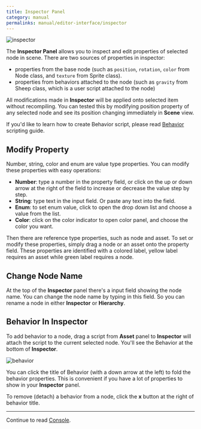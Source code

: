 ```yaml
---
title: Inspector Panel
category: manual
permalinks: manual/editor-interface/inspector
---
```


![inspector](https://cloud.githubusercontent.com/assets/344547/9423058/c973e162-48e5-11e5-8858-5d9661dee749.png)

The **Inspector Panel** allows you to inspect and edit properties of selected node in scene. There are two sources of properties in inspector:

- properties from the base node (such as `position`, `rotation`, `color` from Node class, and `texture` from Sprite class).
- properties from behaviors attached to the node (such as `gravity` from Sheep class, which is a user script attached to the node)

All modifications made in **Inspector** will be applied onto selected item without recompiling. You can tested this by modifying position property of any selected node and see its position changing immediately in **Scene** view.

If you'd like to learn how to create Behavior script, please read [Behavior](/manual/scripting/attachable-script) scripting guide.

## Modify Property

Number, string, color and enum are value type properties. You can modify these properties with easy operations:

- **Number**: type a number in the property field, or click on the up or down arrow at the right of the field to increase or decrease the value step by step.
- **String**:  type text in the input field. Or paste any text into the field.
- **Enum**:  to set enum value, click to open the drop down list and choose a value from the list.
- **Color**: click on the color indicator to open color panel, and choose the color you want.

Then there are reference type properties, such as node and asset. To set or modify these properties, simply drag a node or an asset onto the property field. These properties are identified with a colored label, yellow label requires an asset while green label requires a node.

## Change Node Name

At the top of the **Inspector** panel there's a input field showing the node name. You can change the node name by typing in this field. So you can rename a node in either **Inspector** or **Hierarchy**.

## Behavior In Inspector

To add behavior to a node, drag a script from **Asset** panel to **Inspector** will attach the script to the current selected node. You'll see the Behavior at the bottom of **Inspector**.

![behavior](https://cloud.githubusercontent.com/assets/344547/9423595/0b8cedca-48fd-11e5-9100-2559f6065098.png)

You can click the title of Behavior (with a down arrow at the left) to fold the behavior properties. This is convenient if you have a lot of properties to show in your **Inspector** panel.

To remove (detach) a behavior from a node, click the **x** button at the right of behavior title.

---

Continue to read [Console](/manual/editor-interface/console).

